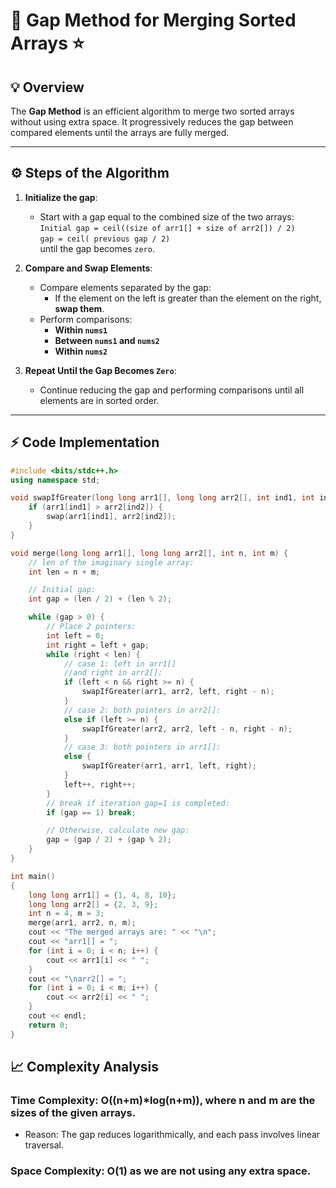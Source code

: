 # 🚀 Gap Method for Merging Sorted Arrays ⭐

## 💡 Overview
The **Gap Method** is an efficient algorithm to merge two sorted arrays without using extra space. It progressively reduces the gap between compared elements until the arrays are fully merged.

---

## ⚙️ Steps of the Algorithm
1. **Initialize the gap**:
   - Start with a gap equal to the combined size of the two arrays: <br>
    `Initial gap = ceil((size of arr1[] + size of arr2[]) / 2)` <br>
    `gap = ceil( previous gap / 2)` <br>
     until the gap becomes `zero`.

2. **Compare and Swap Elements**:
   - Compare elements separated by the gap:
     - If the element on the left is greater than the element on the right, **swap them**.
   - Perform comparisons:
     - **Within `nums1`**  
     - **Between `nums1` and `nums2`**  
     - **Within `nums2`**

3. **Repeat Until the Gap Becomes `Zero`**:
   - Continue reducing the gap and performing comparisons until all elements are in sorted order.

---

## ⚡ Code Implementation
```cpp
#include <bits/stdc++.h>
using namespace std;

void swapIfGreater(long long arr1[], long long arr2[], int ind1, int ind2) {
    if (arr1[ind1] > arr2[ind2]) {
        swap(arr1[ind1], arr2[ind2]);
    }
}

void merge(long long arr1[], long long arr2[], int n, int m) {
    // len of the imaginary single array:
    int len = n + m;

    // Initial gap:
    int gap = (len / 2) + (len % 2);

    while (gap > 0) {
        // Place 2 pointers:
        int left = 0;
        int right = left + gap;
        while (right < len) {
            // case 1: left in arr1[]
            //and right in arr2[]:
            if (left < n && right >= n) {
                swapIfGreater(arr1, arr2, left, right - n);
            }
            // case 2: both pointers in arr2[]:
            else if (left >= n) {
                swapIfGreater(arr2, arr2, left - n, right - n);
            }
            // case 3: both pointers in arr1[]:
            else {
                swapIfGreater(arr1, arr1, left, right);
            }
            left++, right++;
        }
        // break if iteration gap=1 is completed:
        if (gap == 1) break;

        // Otherwise, calculate new gap:
        gap = (gap / 2) + (gap % 2);
    }
}

int main()
{
    long long arr1[] = {1, 4, 8, 10};
    long long arr2[] = {2, 3, 9};
    int n = 4, m = 3;
    merge(arr1, arr2, n, m);
    cout << "The merged arrays are: " << "\n";
    cout << "arr1[] = ";
    for (int i = 0; i < n; i++) {
        cout << arr1[i] << " ";
    }
    cout << "\narr2[] = ";
    for (int i = 0; i < m; i++) {
        cout << arr2[i] << " ";
    }
    cout << endl;
    return 0;
}
```

## 📈 Complexity Analysis

### Time Complexity: O((n+m)*log(n+m)), where n and m are the sizes of the given arrays.
- Reason: The gap reduces logarithmically, and each pass involves linear traversal.

### Space Complexity: O(1) as we are not using any extra space. 
